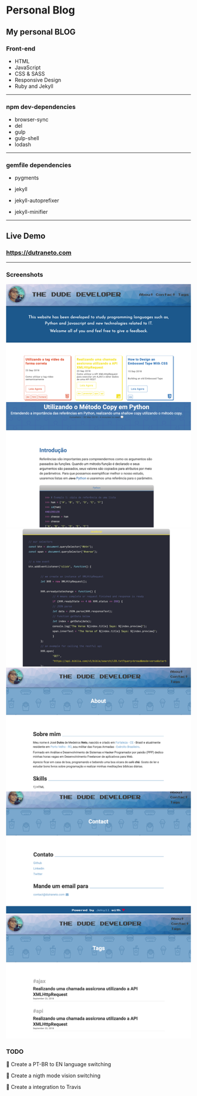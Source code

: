 # Personal Blog

## My personal BLOG

### Front-end

-   HTML
-   JavaScript
-   CSS & SASS
-   Responsive Design
-   Ruby and Jekyll

---

### npm dev-dependencies

-   browser-sync
-   del
-   gulp
-   gulp-shell
-   lodash

---

### gemfile dependencies

-   pygments

-   jekyll

-   jekyll-autoprefixer

-   jekyll-minifier

---

## Live Demo

### https://dutraneto.com

---

### Screenshots

![](front-end/page.png)
![](front-end/post1.png)
![](front-end/post2.png)
![](front-end/about.png)
![](front-end/contact.png)
![](front-end/tags.png)

### TODO

🔘 Create a PT-BR to EN language switching

🔘 Create a nigth mode vision switching

🔘 Create a integration to Travis
